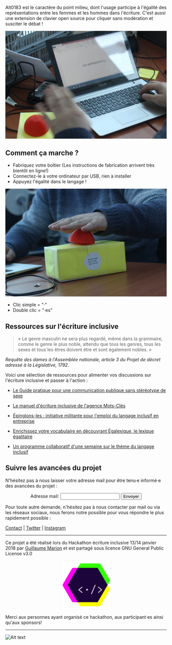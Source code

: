 Alt0183 est le caractère du point milieu, dont l'usage participe à l'égalité des représentations entre les femmes et les hommes dans l'écriture. C'est aussi une extension de clavier open source pour cliquer sans modération et susciter le débat !

![Alt text](docs/IMG/buzzer2.jpg)

## Comment ça marche ?

- Fabriquez votre boîtier (Les instructions de fabrication arrivent très bientôt en ligne!)
- Connectez-le à votre ordinateur par USB, rien à installer
- Appuyez l'égalité dans le langage !

![Alt text](docs/IMG/buzzer.jpg)

- Clic simple = "·"
- Double clic = "·es"

## Ressources sur l'écriture inclusive

> « Le genre masculin ne sera plus regardé, même dans la grammaire, comme le genre le plus noble, attendu que tous les genres, tous les sexes et tous les êtres doivent être et sont également nobles. »  

*Requête des dames à l'Assemblée nationale, article 3 du Projet de décret adressé à la Législative, 1792.*

Voici une sélection de ressources pour alimenter vos discussions sur l'écriture inclusive et passer à l'action :

- [Le Guide pratique pour une communication publique sans stéréotype de sexe](http://www.haut-conseil-egalite.gouv.fr/stereotypes-et-roles-sociaux/zoom-sur/article/pour-une-communication-sans)

- [Le manuel d'écriture inclusive de l'agence Mots-Clés](http://www.ecriture-inclusive.fr/)

- [Épinglons-les : initiative militante pour l'emploi du langage inclusif en entreprise](https://epinglons-les.hotglue.me/?start.auto-20180114143251/)

- [Enrichissez votre vocabulaire en découvrant Égalexique, le lexique égalitaire](http://www.egalexique.com/)

- [Un programme collaboratif d'une semaine sur le thème du langage inclusif](http://semaineinclusive-hackecritureinclusive18.strikingly.com/)

## Suivre les avancées du projet

N'hésitez pas à nous laisser votre adresse mail pour être tenu·e informé·e des avancées du projet :

<script src="assets/js/jquery.min.js"></script>
<script type="text/javascript">var submitted=false;</script>
<script type="text/javascript">
$('#gform').on('submit', function(e) {
  $('#gform *').fadeOut(2000);
  $('#gform').prepend('Your submission has been processed...');
  });
</script>

<div style="text-align:center"><form name="gform" id="gform" enctype="text/plain" action="https://docs.google.com/forms/d/e/1FAIpQLSesBYaVCQM-NDpRlMn8QnpjHFccGZ0p6LW1I69tBJElzHB0rA/formResponse?" target="hidden_iframe" onsubmit="submitted=true;">
  Adresse mail:
  <input type="text" name="entry.119910746" id="entry.119910746">
  <!--Commentaire : <br>
  <input type="text" name="entry.383631987" id="entry.383631987"> -->
  <input type="submit" value="Envoyer">
</form>

<iframe name="hidden_iframe" id="hidden_iframe" style="display:none;" onload="if(submitted) {}"></iframe>
</div>

Pour toute autre demande, n'hésitez pas à nous contacter par mail ou via les réseaux sociaux, nous ferons notre possible pour vous répondre le plus rapidement possible :

[Contact](mailto:contact.alt0183@gmail.com) | [Twitter](https://twitter.com/Alt0183_) | [Instagram](https://www.instagram.com/Alt0183)


---

Ce projet a été réalisé lors du Hackathon écriture inclusive 13/14 janvier 2018 par [Guillaume Marion](https://github.com/guillaumemarion) et est partagé sous licence GNU General Public License v3.0

<div style="text-align:center"><a href="http://hackecritureinclusive.com/" rel="site hackathon ecriture inclusive"><img src ="docs/IMG/HEI.png"/></a></div>

Merci aux personnes ayant organisé ce hackathon, aux participant·es ainsi qu'aux sponsors!

---

![Alt text](https://i.imgur.com/qoXCjTo.jpg)
